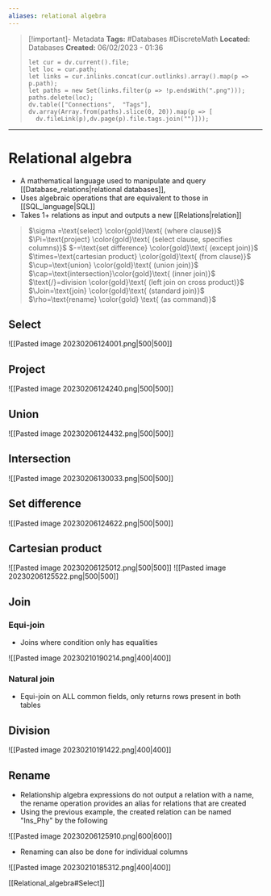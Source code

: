```yaml
---
aliases: relational algebra 
---
```


> [!important]- Metadata
> **Tags:** #Databases #DiscreteMath 
> **Located:** Databases
> **Created:** 06/02/2023 - 01:36
> ```dataviewjs
>let cur = dv.current().file;
>let loc = cur.path;
>let links = cur.inlinks.concat(cur.outlinks).array().map(p => p.path);
>let paths = new Set(links.filter(p => !p.endsWith(".png")));
>paths.delete(loc);
>dv.table(["Connections",  "Tags"], dv.array(Array.from(paths).slice(0, 20)).map(p => [
>   dv.fileLink(p),dv.page(p).file.tags.join("")]));
> ```

___
# Relational algebra

- A mathematical language used to manipulate and query [[Database_relations|relational databases]], 
- Uses algebraic operations that are equivalent to those in [[SQL_language|SQL]]  
- Takes 1+ relations as input and outputs a new [[Relations|relation]] 

> $\sigma =\text{select} \color{gold}\text{ (where clause)}$ 
> $\Pi=\text{project} \color{gold}\text{ (select clause, specifies columns)}$
> $-=\text{set difference} \color{gold}\text{ (except join)}$
> $\times=\text{cartesian product} \color{gold}\text{ (from clause)}$ 
> $\cup=\text{union} \color{gold}\text{ (union join)}$
> $\cap=\text{intersection}\color{gold}\text{ (inner join)}$
> $\text{/}=division \color{gold}\text{ (left join on cross product)}$
> $\Join=\text{join} \color{gold}\text{ (standard join)}$
> $\rho=\text{rename} \color{gold} \text{ (as command)}$

## Select

![[Pasted image 20230206124001.png|500|500]]

## Project

![[Pasted image 20230206124240.png|500|500]]

## Union

![[Pasted image 20230206124432.png|500|500]]

## Intersection

![[Pasted image 20230206130033.png|500|500]]

## Set difference

![[Pasted image 20230206124622.png|500|500]]

## Cartesian product

![[Pasted image 20230206125012.png|500|500]]
![[Pasted image 20230206125522.png|500|500]]

## Join

### Equi-join
- Joins where condition only has equalities  

![[Pasted image 20230210190214.png|400|400]]

### Natural join
- Equi-join on ALL common fields, only returns rows present in both tables 

## Division

![[Pasted image 20230210191422.png|400|400]]

## Rename
- Relationship algebra expressions do not output a relation with a name, the rename operation provides an alias for relations that are created 
- Using the previous example, the created relation can be named "Ins_Phy" by the following 

![[Pasted image 20230206125910.png|600|600]]

- Renaming can also be done for individual columns 

![[Pasted image 20230210185312.png|400|400]]

[[Relational_algebra#Select]]